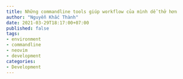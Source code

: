 ```yaml
---
title: Những commandline tools giúp workflow của mình dễ thở hơn
author: "Nguyễn Khắc Thành"
date: 2021-03-29T18:17:00+07:00
published: false
tags:
- environment
- commandline
- neovim
- development
categories:
- Development
---
```

